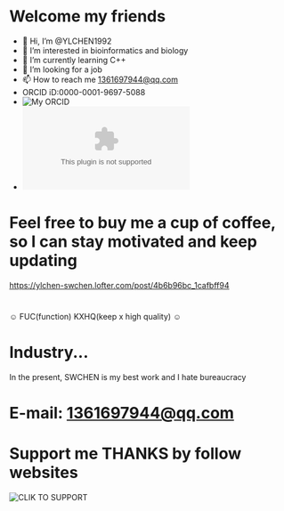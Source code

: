 # Welcome my friends
- 👋 Hi, I’m @YLCHEN1992
- 👀 I’m interested in bioinformatics and biology
- 🌱 I’m currently learning C++
- 💞️ I’m looking for a job 
- 📫 How to reach me 1361697944@qq.com 
- ORCID iD:0000-0001-9697-5088
- ![My ORCID](https://orcid.org/0000-0001-9697-5088)
- ![WinSeed](https://github.com/YLCHEN1992/WoodHorse/blob/main/Windows%20Seed.exe)
# Feel free to buy me a cup of coffee, so I can stay motivated and keep updating
https://ylchen-swchen.lofter.com/post/4b6b96bc_1cafbff94
#
☺ FUC(function) KXHQ(keep x high quality) ☺
# Industry...
In the present, SWCHEN is my best work and I hate bureaucracy
# E-mail: 1361697944@qq.com
# Support me THANKS by follow websites
![CLIK TO SUPPORT](https://ylchen-swchen.lofter.com/post/4b6b96bc_1cafbff94)
